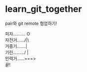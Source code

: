 # learn_git_together
pair와 git remote 협업하기!

피자.......... O <br>
자전거....../|\ <br>
거중기.......|      
기린........./  | <br> 
인력거......===> <br>
끝! <br>